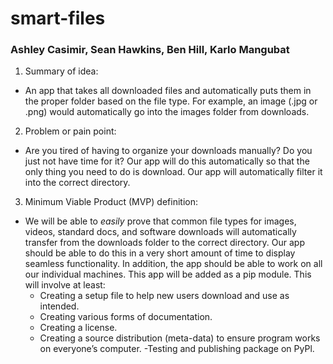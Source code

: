 # smart-files

### Ashley Casimir, Sean Hawkins, Ben Hill, Karlo Mangubat

1. Summary of idea:

- An app that takes all downloaded files and automatically puts them in the proper folder based on the file type. For example, an image (.jpg or .png) would automatically go into the images folder from downloads.

2. Problem or pain point:

- Are you tired of having to organize your downloads manually? Do you just not have time for it? Our app will do this automatically so that the only thing you need to do is download. Our app will automatically filter it into the correct directory.

3. Minimum Viable Product (MVP) definition:

- We will be able to _easily_ prove that common file types for images, videos, standard docs, and software downloads will automatically transfer from the downloads folder to the correct directory. Our app should be able to do this in a very short amount of time to display seamless functionality. In addition, the app should be able to work on all our individual machines. This app will be added as a pip module. This will involve at least:
  - Creating a setup file to help new users download and use as intended.
  - Creating various forms of documentation.
  - Creating a license.
  - Creating a source distribution (meta-data) to ensure program works on everyone’s computer. -Testing and publishing package on PyPl.
